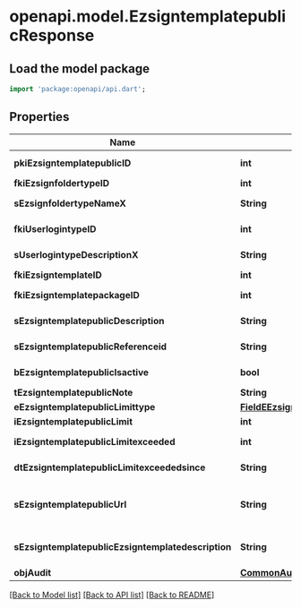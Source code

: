 # openapi.model.EzsigntemplatepublicResponse

## Load the model package
```dart
import 'package:openapi/api.dart';
```

## Properties
Name | Type | Description | Notes
------------ | ------------- | ------------- | -------------
**pkiEzsigntemplatepublicID** | **int** | The unique ID of the Ezsigntemplatepublic | 
**fkiEzsignfoldertypeID** | **int** | The unique ID of the Ezsignfoldertype. | 
**sEzsignfoldertypeNameX** | **String** | The name of the Ezsignfoldertype in the language of the requester | 
**fkiUserlogintypeID** | **int** | The unique ID of the Userlogintype  Valid values:  |Value|Description|Detail| |-|-|-| |1|**Email Only**|The Ezsignsigner will receive a secure link by email| |2|**Email and phone or SMS**|The Ezsignsigner will receive a secure link by email and will need to authenticate using SMS or Phone call. **Additional fee applies**| |3|**Email and secret question**|The Ezsignsigner will receive a secure link by email and will need to authenticate using a predefined question and answer| |4|**In person only**|The Ezsignsigner will only be able to sign \"In-Person\" and there won't be any authentication. No email will be sent for invitation to sign. Make sure you evaluate the risk of signature denial and at minimum, we recommend you use a handwritten signature type| |5|**In person with phone or SMS**|The Ezsignsigner will only be able to sign \"In-Person\" and will need to authenticate using SMS or Phone call. No email will be sent for invitation to sign. **Additional fee applies**| |6|**Embedded**|The Ezsignsigner will only be able to sign in the embedded solution. No email will be sent for invitation to sign. **Additional fee applies**|   |7|**Embedded with phone or SMS**|The Ezsignsigner will only be able to sign in the embedded solution and will need to authenticate using SMS or Phone call. No email will be sent for invitation to sign. **Additional fee applies**|   |8|**No validation**|The Ezsignsigner will not receive an email and won't have to validate his connection using 2 factor. **Additional fee applies**|      |9|**Sms only**|The Ezsignsigner will not receive an email but will will need to authenticate using SMS. **Additional fee applies**|      | 
**sUserlogintypeDescriptionX** | **String** | The description of the Userlogintype in the language of the requester | 
**fkiEzsigntemplateID** | **int** | The unique ID of the Ezsigntemplate | [optional] 
**fkiEzsigntemplatepackageID** | **int** | The unique ID of the Ezsigntemplatepackage | [optional] 
**sEzsigntemplatepublicDescription** | **String** | The description of the Ezsigntemplatepublic | 
**sEzsigntemplatepublicReferenceid** | **String** | The referenceid of the Ezsigntemplatepublic | 
**bEzsigntemplatepublicIsactive** | **bool** | Whether the ezsigntemplatepublic is active or not | 
**tEzsigntemplatepublicNote** | **String** | The note of the Ezsigntemplatepublic | 
**eEzsigntemplatepublicLimittype** | [**FieldEEzsigntemplatepublicLimittype**](FieldEEzsigntemplatepublicLimittype.md) |  | 
**iEzsigntemplatepublicLimit** | **int** | The limit of the Ezsigntemplatepublic | 
**iEzsigntemplatepublicLimitexceeded** | **int** | The limitexceeded of the Ezsigntemplatepublic | 
**dtEzsigntemplatepublicLimitexceededsince** | **String** | The limitexceededsince of the Ezsigntemplatepublic | 
**sEzsigntemplatepublicUrl** | **String** | The url of the Ezsigntemplatepublic  You can add these value as query parameters to prefill the corresponding role  |Parameter|Description| |-|-| |sEzsigntemplatesignerDescription|The role to fill| |sContactFirstname|The contact firstname| |sContactLastname|The contact lastname| |sEmailAddress|The contact email| |sPhoneE164|The contact phone number| |sPhoneE164Cell|The contact cell phone number| | 
**sEzsigntemplatepublicEzsigntemplatedescription** | **String** | The Ezsigntemplate/Ezsigntemplatepackage description | 
**objAudit** | [**CommonAudit**](CommonAudit.md) |  | [optional] 

[[Back to Model list]](../README.md#documentation-for-models) [[Back to API list]](../README.md#documentation-for-api-endpoints) [[Back to README]](../README.md)


